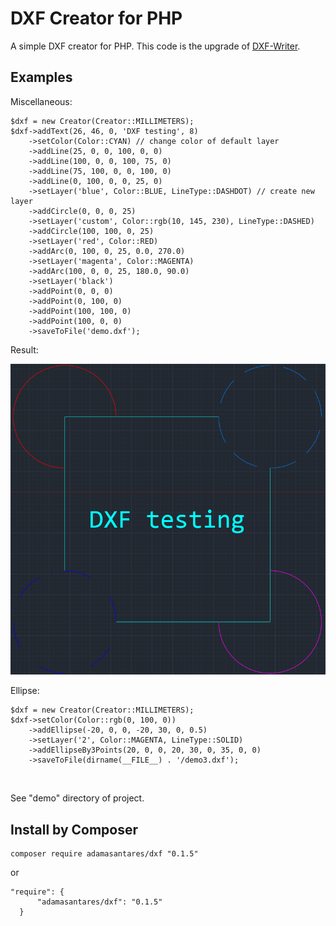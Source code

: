 # DXF Creator for PHP

A simple DXF creator for PHP.
This code is the upgrade of [DXF-Writer](http://www.phpclasses.org/package/7954-PHP-Generate-CAD-files-in-the-AutoCAD-DXF-format.html).

## Examples

Miscellaneous:

```
$dxf = new Creator(Creator::MILLIMETERS);
$dxf->addText(26, 46, 0, 'DXF testing', 8)
    ->setColor(Color::CYAN) // change color of default layer
    ->addLine(25, 0, 0, 100, 0, 0)
    ->addLine(100, 0, 0, 100, 75, 0)
    ->addLine(75, 100, 0, 0, 100, 0)
    ->addLine(0, 100, 0, 0, 25, 0)
    ->setLayer('blue', Color::BLUE, LineType::DASHDOT) // create new layer
    ->addCircle(0, 0, 0, 25)
    ->setLayer('custom', Color::rgb(10, 145, 230), LineType::DASHED)
    ->addCircle(100, 100, 0, 25)
    ->setLayer('red', Color::RED)
    ->addArc(0, 100, 0, 25, 0.0, 270.0)
    ->setLayer('magenta', Color::MAGENTA)
    ->addArc(100, 0, 0, 25, 180.0, 90.0)
    ->setLayer('black')
    ->addPoint(0, 0, 0)
    ->addPoint(0, 100, 0)
    ->addPoint(100, 100, 0)
    ->addPoint(100, 0, 0)
    ->saveToFile('demo.dxf');
```

Result:

<img src="https://raw.githubusercontent.com/active-programming/DXF-Creator-for-PHP/master/demo/misc.png" alt="" />

Ellipse:

```
$dxf = new Creator(Creator::MILLIMETERS);
$dxf->setColor(Color::rgb(0, 100, 0))
    ->addEllipse(-20, 0, 0, -20, 30, 0, 0.5)
    ->setLayer('2', Color::MAGENTA, LineType::SOLID)
    ->addEllipseBy3Points(20, 0, 0, 20, 30, 0, 35, 0, 0)
    ->saveToFile(dirname(__FILE__) . '/demo3.dxf');
```

<img src="https://raw.githubusercontent.com/active-programming/DXF-Creator-for-PHP/master/demo/ellipse3.png" alt="" />

See "demo" directory of project.

## Install by Composer

```
composer require adamasantares/dxf "0.1.5"
```

or

```
"require": {
      "adamasantares/dxf": "0.1.5"
  }
```

